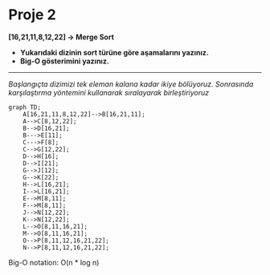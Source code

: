   #  Proje 2

**[16,21,11,8,12,22] -> Merge Sort**

* **Yukarıdaki dizinin sort türüne göre aşamalarını yazınız.**
* **Big-O gösterimini yazınız.**

------------------


*Başlangıçta dizimizi tek eleman kalana kadar ikiye bölüyoruz. Sonrasında karşılaştırma yöntemini kullanarak sıralayarak birleştiriyoruz*

```mermaid
graph TD;
    A[16,21,11,8,12,22]-->B[16,21,11];
    A-->C[8,12,22];
    B-->D[16,21];
    B--->E[11];
    C--->F[8];
    C-->G[12,22];
    D-->H[16];
    D-->I[21];
    G-->J[12];
    G-->K[22];
    H-->L[16,21];
    I-->L[16,21];
    E-->M[8,11];
    F-->M[8,11];
    J-->N[12,22];
    K-->N[12,22];
    L-->O[8,11,16,21];
    M-->O[8,11,16,21];
    O-->P[8,11,12,16,21,22];
    N-->P[8,11,12,16,21,22];
```

Big-O notation: O(n * log n)
